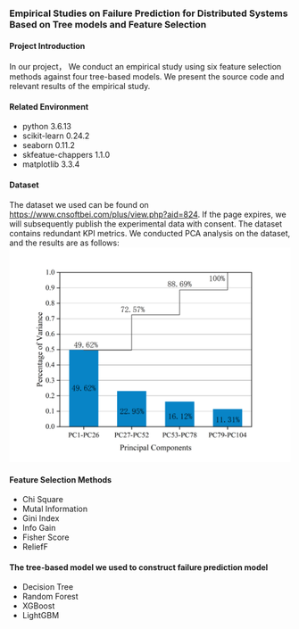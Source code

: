 ### Empirical Studies on Failure Prediction for Distributed Systems Based on Tree models and Feature Selection

#### Project Introduction

In our project， We conduct an empirical study using six feature selection methods against four tree-based models. We present the source code and relevant results of the empirical study.

#### Related Environment

* python 3.6.13
* scikit-learn 0.24.2
* seaborn 0.11.2
* skfeatue-chappers 1.1.0
* matplotlib 3.3.4

#### Dataset

The dataset we used can be found on https://www.cnsoftbei.com/plus/view.php?aid=824. If the page expires, we will subsequently publish the experimental data with consent. The dataset contains redundant KPI metrics. We conducted PCA analysis on the dataset, and the results are as follows:
![PCA Analysis](./PNG/PCAanalysis.png)

#### Feature Selection Methods
* Chi Square
* Mutal Information
* Gini Index
* Info Gain
* Fisher Score
* ReliefF

#### The tree-based model we used to construct failure prediction model
* Decision Tree
* Random Forest
* XGBoost
* LightGBM
